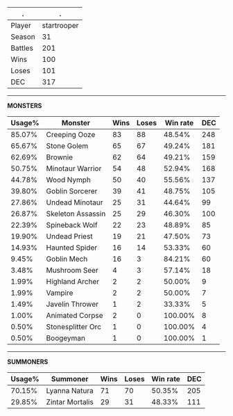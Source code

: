 .|.
|-|-
Player|startrooper
Season|31
Battles|201
Wins|100
Loses|101
DEC|317

---
**MONSTERS**

Usage%|Monster|Wins|Loses|Win rate|DEC|
-|-|-|-|-|-|
85.07%|Creeping Ooze|83|88|48.54%|248|
65.67%|Stone Golem|65|67|49.24%|181|
62.69%|Brownie|62|64|49.21%|159|
50.75%|Minotaur Warrior|54|48|52.94%|168|
44.78%|Wood Nymph|50|40|55.56%|137|
39.80%|Goblin Sorcerer|39|41|48.75%|105|
27.86%|Undead Minotaur|25|31|44.64%|99|
26.87%|Skeleton Assassin|25|29|46.30%|100|
22.39%|Spineback Wolf|22|23|48.89%|85|
19.90%|Undead Priest|19|21|47.50%|73|
14.93%|Haunted Spider|16|14|53.33%|60|
9.45%|Goblin Mech|16|3|84.21%|60|
3.48%|Mushroom Seer|4|3|57.14%|18|
1.99%|Highland Archer|2|2|50.00%|9|
1.99%|Vampire|2|2|50.00%|7|
1.49%|Javelin Thrower|1|2|33.33%|5|
1.00%|Animated Corpse|2|0|100.00%|8|
0.50%|Stonesplitter Orc|1|0|100.00%|4|
0.50%|Boogeyman|1|0|100.00%|1|

---
**SUMMONERS**

Usage%|Summoner|Wins|Loses|Win rate|DEC|
-|-|-|-|-|-|
70.15%|Lyanna Natura|71|70|50.35%|205|
29.85%|Zintar Mortalis|29|31|48.33%|111|
